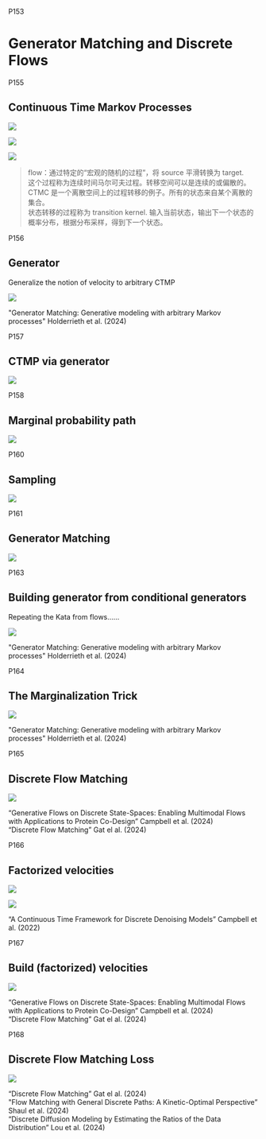 
P153    
# Generator Matching and Discrete Flows

P155     
## Continuous Time Markov Processes    

![](../assets/P155图-1.png)

![](../assets/P155图-2.png)

![](../assets/P155图-3.png)

> flow：通过特定的“宏观的随机的过程”，将 source 平滑转换为 target.     
这个过程称为连续时间马尔可夫过程。转移空间可以是连续的或偏散的。    
CTMC 是一个离散空间上的过程转移的例子。所有的状态来自某个离散的集合。       
状态转移的过程称为 transition kernel. 输入当前状态，输出下一个状态的概率分布，根据分布采样，得到下一个状态。     

P156    
## Generator

Generalize the notion of velocity to arbitrary CTMP 

![](../assets/P156图.png)

"Generator Matching: Generative modeling with arbitrary Markov processes" Holderrieth et al. (2024)      

P157    
## CTMP via generator

![](../assets/P157图.png)

P158     
## Marginal probability path

![](../assets/P158图.png)

P160    
## Sampling

![](../assets/P160图.png)


P161     
## Generator Matching    

![](../assets/P161图.png)

P163      
## Building generator from conditional generators

Repeating the Kata from flows……      

![](../assets/P163图.png)

"Generator Matching: Generative modeling with arbitrary Markov processes" Holderrieth et al. (2024)     

P164     
## The Marginalization Trick 

![](../assets/P164图.png)

"Generator Matching: Generative modeling with arbitrary Markov processes" Holderrieth et al. (2024)     

P165    
## Discrete Flow Matching

![](../assets/P165图.png)

“Generative Flows on Discrete State-Spaces: Enabling Multimodal Flows with Applications to Protein Co-Design” Campbell et al. (2024)      
“Discrete Flow Matching” Gat el al. (2024)       

P166    
## Factorized velocities

![](../assets/P166图-1.png)

![](../assets/P166图-2.png)

“A Continuous Time Framework for Discrete Denoising Models” Campbell et al. (2022)     

P167    
## Build (factorized) velocities

![](../assets/P167图.png)

“Generative Flows on Discrete State-Spaces: Enabling Multimodal Flows with Applications to Protein Co-Design” Campbell et al. (2024)     
“Discrete Flow Matching” Gat el al. (2024)     

P168    
## Discrete Flow Matching Loss

![](../assets/P168图.png)

“Discrete Flow Matching” Gat el al. (2024)    
"Flow Matching with General Discrete Paths: A Kinetic-Optimal Perspective” Shaul et al. (2024)    
“Discrete Diffusion Modeling by Estimating the Ratios of the Data Distribution” Lou et al. (2024)     
